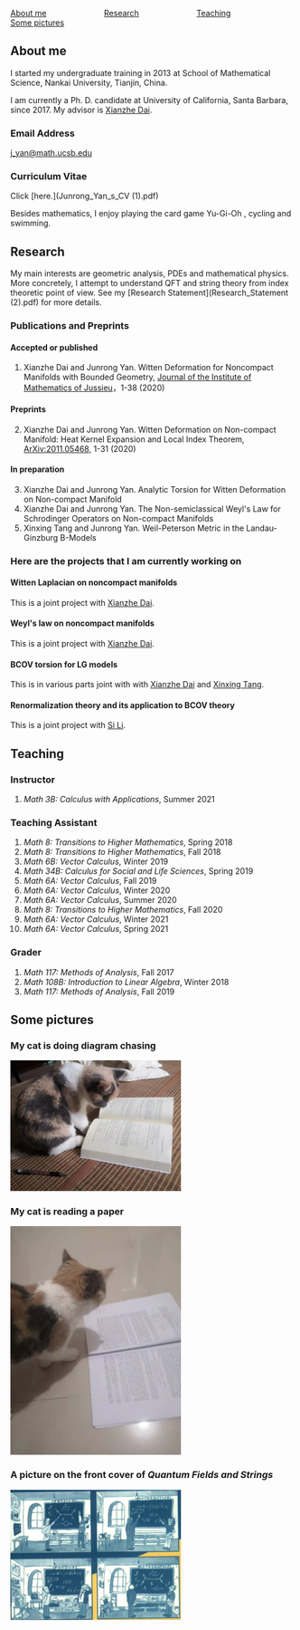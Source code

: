 

[About me](#R1)&emsp;&emsp;&emsp;&emsp;&emsp;&emsp;&emsp; [Research](#R2)&emsp;&emsp;&emsp;&emsp;&emsp;&emsp;&emsp; [Teaching](#R3)&emsp;&emsp;&emsp;&emsp; &emsp;&emsp;&emsp;[Some pictures](#R4)
<div><a name="R1"></a>
</div>

## About me

I started my undergraduate training in 2013 at School of Mathematical Science, Nankai University, Tianjin, China.

I am currently a Ph. D. candidate at University of California, Santa Barbara, since 2017. My advisor is [Xianzhe Dai](http://web.math.ucsb.edu/~dai/).

### Email Address 
[j_yan@math.ucsb.edu](j_yan@math.ucsb.edu) 
### Curriculum Vitae
Click [here.](Junrong_Yan_s_CV (1).pdf)

Besides mathematics, I enjoy playing the card game Yu-Gi-Oh , cycling and swimming.
<div><a name="R2"></a>
</div>

## Research

My main interests are geometric analysis, PDEs and mathematical physics. More concretely, I attempt to understand QFT and string theory from index theoretic point of view. See my [Research Statement](Research_Statement (2).pdf) for more details.

### Publications and Preprints
#### Accepted or published
1. Xianzhe Dai and Junrong Yan. Witten Deformation for Noncompact Manifolds with Bounded Geometry, [Journal of the Institute of Mathematics of Jussieu](https://doi.org/10.1017/S1474748021000232)，1-38 (2020)

#### Preprints
2. Xianzhe Dai and Junrong Yan. Witten Deformation on Non-compact Manifold: Heat Kernel Expansion and Local Index Theorem, [ArXiv:2011.05468](https://arxiv.org/abs/2011.05468), 1-31 (2020)

#### In preparation
3. Xianzhe Dai and Junrong Yan. Analytic Torsion for Witten Deformation on Non-compact Manifold
4. Xianzhe Dai and Junrong Yan. The Non-semiclassical Weyl's Law for Schrodinger Operators
on Non-compact Manifolds
5. Xinxing Tang and Junrong Yan. Weil-Peterson Metric in the Landau-Ginzburg B-Models

### Here are the projects that I am currently working on

#### Witten Laplacian on noncompact manifolds
This is a joint project with [Xianzhe Dai](http://web.math.ucsb.edu/~dai/).
#### Weyl's law on noncompact manifolds
This is a joint project with [Xianzhe Dai](http://web.math.ucsb.edu/~dai/).
#### BCOV torsion for LG models
This is in various parts joint with with [Xianzhe Dai](http://web.math.ucsb.edu/~dai/) and [Xinxing Tang](http://ymsc.tsinghua.edu.cn/en/content/show/146-253.html).
#### Renormalization theory and its application to BCOV theory
This is a joint project with [Si Li](https://sili-math.github.io/).

<div><a name="R3"></a>
 </div>
 
## Teaching

### Instructor
1. _Math 3B: Calculus with Applications_, Summer 2021

### Teaching Assistant
1. _Math 8: Transitions to Higher Mathematics_, Spring 2018
2. _Math 8: Transitions to Higher Mathematics_, Fall 2018
3. _Math 6B: Vector Calculus_, Winter 2019
4. _Math 34B: Calculus for Social and Life Sciences_, Spring 2019
5. _Math 6A: Vector Calculus_, Fall 2019
6. _Math 6A: Vector Calculus_, Winter 2020
7. _Math 6A: Vector Calculus_, Summer 2020
8. _Math 8: Transitions to Higher Mathematics_,  Fall 2020
9. _Math 6A: Vector Calculus_, Winter 2021
10. _Math 6A: Vector Calculus_, Spring 2021

### Grader
1. _Math 117: Methods of Analysis_, Fall 2017
2. _Math 108B: Introduction to Linear Algebra_, Winter 2018
3. _Math 117: Methods of Analysis_, Fall 2019
<div><a name="R4"></a>
 </div>
 
## Some pictures

### My cat is doing diagram chasing
<img src="WechatIMG4.jpeg" width="60%"> 

### My cat is reading a paper 
<img src="WechatIMG5.jpeg" width="60%">   

### A picture on the front cover of _Quantum Fields and Strings_
<img src="1.png" width="60%"> 


